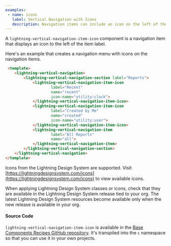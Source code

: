 ```yaml
---
examples:
 - name: icons
   label: Vertical Navigation with Icons
   description: Navigation items can include an icon on the left of the label.
---
```

A `lightning-vertical-navigation-item-icon` component is a navigation item that displays an icon to the left of the item label.

Here's an example that creates a navigation menu with icons on the navigation items.

```html
 <template>
    <lightning-vertical-navigation>
        <lightning-vertical-navigation-section label="Reports">
            <lightning-vertical-navigation-item-icon
                    label="Recent"
                    name="recent"
                    icon-name="utility:clock">
            </lightning-vertical-navigation-item-icon>
            <lightning-vertical-navigation-item-icon
                    label="Created by Me"
                    name="created"
                    icon-name="utility:user">
            </lightning-vertical-navigation-item-icon>
            <lightning-vertical-navigation-item
                    label="All Reports"
                    name="all">
            </lightning-vertical-navigation-item>
        </lightning-vertical-navigation-section>
    </lightning-vertical-navigation>
</template>
```

Icons from the Lightning Design System are supported. Visit [https://lightningdesignsystem.com/icons](https://lightningdesignsystem.com/icons) to view available icons.

When applying Lightning Design System classes or icons, check that they are available in the
Lightning Design System release tied to your org. The latest Lightning Design System
resources become available only when the new release is available in your org.

#### Source Code

`lightning-vertical-navigation-item-icon` is available in the [Base Components Recipes GitHub repository](https://github.com/salesforce/base-components-recipes#documentation). It's transpiled into the `c` namespace so that you can use it in your own projects.